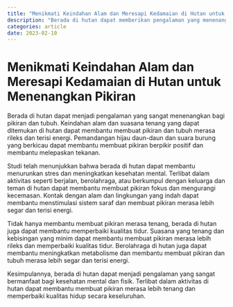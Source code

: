 ```yaml
---
title: "Menikmati Keindahan Alam dan Meresapi Kedamaian di Hutan untuk Menenangkan Pikiran"
description: "Berada di hutan dapat memberikan pengalaman yang menenangkan bagi pikiran dan tubuh. Keindahan alam dan suasana tenang di hutan dapat membantu meresapi kedamaian, membuat pikiran fokus dan merasa rileks, serta menstimulasi sistem saraf. Studi menunjukkan bahwa berada di hutan dapat menurunkan stres dan meningkatkan kesehatan mental. Aktivitas seperti berjalan, berolahraga, atau berkumpul dengan keluarga dan teman di hutan dapat membantu memperbaiki kualitas hidup secara keseluruhan. Kontak dengan alam dan lingkungan hijau dapat membantu meningkatkan kualitas tidur dan membuat pikiran merasa lebih segar dan terisi energi."
categories: article
date: 2023-02-10
---
```

# Menikmati Keindahan Alam dan Meresapi Kedamaian di Hutan untuk Menenangkan Pikiran

Berada di hutan dapat menjadi pengalaman yang sangat menenangkan bagi pikiran dan tubuh. Keindahan alam dan suasana tenang yang dapat ditemukan di hutan dapat membantu membuat pikiran dan tubuh merasa rileks dan terisi energi. Pemandangan hijau daun-daun dan suara burung yang berkicau dapat membantu membuat pikiran berpikir positif dan membantu melepaskan tekanan.

Studi telah menunjukkan bahwa berada di hutan dapat membantu menurunkan stres dan meningkatkan kesehatan mental. Terlibat dalam aktivitas seperti berjalan, berolahraga, atau berkumpul dengan keluarga dan teman di hutan dapat membantu membuat pikiran fokus dan mengurangi kecemasan. Kontak dengan alam dan lingkungan yang indah dapat membantu menstimulasi sistem saraf dan membuat pikiran merasa lebih segar dan terisi energi.

Tidak hanya membantu membuat pikiran merasa tenang, berada di hutan juga dapat membantu memperbaiki kualitas tidur. Suasana yang tenang dan kebisingan yang minim dapat membantu membuat pikiran merasa lebih rileks dan memperbaiki kualitas tidur. Berolahraga di hutan juga dapat membantu meningkatkan metabolisme dan membantu membuat pikiran dan tubuh merasa lebih segar dan terisi energi.

Kesimpulannya, berada di hutan dapat menjadi pengalaman yang sangat bermanfaat bagi kesehatan mental dan fisik. Terlibat dalam aktivitas di hutan dapat membantu membuat pikiran merasa lebih tenang dan memperbaiki kualitas hidup secara keseluruhan.
